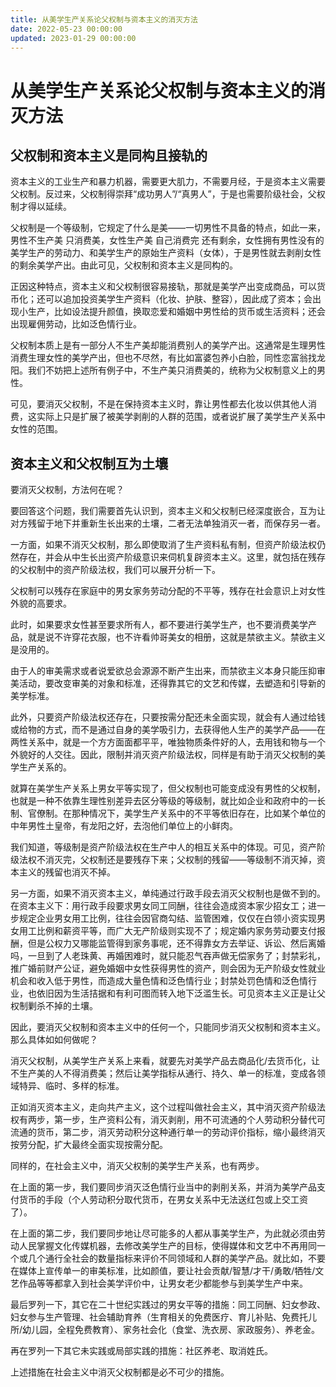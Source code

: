 ```yaml
---
title: 从美学生产关系论父权制与资本主义的消灭方法
date: 2022-05-23 00:00:00
updated: 2023-01-29 00:00:00
---
```


# 从美学生产关系论父权制与资本主义的消灭方法

## 父权制和资本主义是同构且接轨的

资本主义的工业生产和暴力机器，需要更大肌力，不需要月经，于是资本主义需要父权制。反过来，父权制得崇拜“成功男人”/“真男人”，于是也需要阶级社会，父权制才得以延续。

父权制是一个等级制，它规定了什么是美——一切男性不具备的特点，如此一来，男性不生产美 只消费美，女性生产美 自己消费完 还有剩余，女性拥有男性没有的美学生产的劳动力、和美学生产的原始生产资料（女体），于是男性就去剥削女性的剩余美学产出。由此可见，父权制和资本主义是同构的。

正因这种特点，资本主义和父权制很容易接轨，那就是美学产出变成商品，可以货币化；还可以追加投资美学生产资料（化妆、护肤、整容），因此成了资本；会出现小生产，比如设法提升颜值，换取恋爱和婚姻中男性给的货币或生活资料；还会出现雇佣劳动，比如泛色情行业。

父权制本质上是有一部分人不生产美却能消费别人的美学产出。这通常是生理男性消费生理女性的美学产出，但也不尽然，有比如富婆包养小白脸，同性恋富翁找龙阳。我们不妨把上述所有例子中，不生产美只消费美的，统称为父权制意义上的男性。

可见，要消灭父权制，不是在保持资本主义时，靠让男性都去化妆以供其他人消费，这实际上只是扩展了被美学剥削的人群的范围，或者说扩展了美学生产关系中女性的范围。

## 资本主义和父权制互为土壤

要消灭父权制，方法何在呢？

要回答这个问题，我们需要首先认识到，资本主义和父权制已经深度嵌合，互为让对方残留于地下并重新生长出来的土壤，二者无法单独消灭一者，而保存另一者。

一方面，如果不消灭父权制，那么即使取消了生产资料私有制，但资产阶级法权仍然存在，并会从中生长出资产阶级意识来伺机复辟资本主义。这里，就包括在残存的父权制中的资产阶级法权，我们可以展开分析一下。

父权制可以残存在家庭中的男女家务劳动分配的不平等，残存在社会意识上对女性外貌的高要求。

此时，如果要求女性甚至要求所有人，都不要进行美学生产，也不要消费美学产品，就是说不许穿花衣服，也不许看帅哥美女的相册，这就是禁欲主义。禁欲主义是没用的。

由于人的审美需求或者说爱欲总会源源不断产生出来，而禁欲主义本身只能压抑审美活动，要改变审美的对象和标准，还得靠其它的文艺和传媒，去塑造和引导新的美学标准。

此外，只要资产阶级法权还存在，只要按需分配还未全面实现，就会有人通过给钱或给物的方式，而不是通过自身的美学吸引力，去获得他人生产的美学产品——在两性关系中，就是一个方方面面都平平，唯独物质条件好的人，去用钱和物与一个外貌好的人交往。因此，限制并消灭资产阶级法权，同样是有助于消灭父权制的美学生产关系的。

就算在美学生产关系上男女平等实现了，但父权制也可能变成没有男性的父权制，也就是一种不依靠生理性别差异去区分等级的等级制，就比如企业和政府中的一长制、官僚制。在那种情况下，美学生产关系中的不平等依旧存在，比如某个单位的中年男性土皇帝，有龙阳之好，去泡他们单位上的小鲜肉。

我们知道，等级制是资产阶级法权在生产中人的相互关系中的体现。可见，资产阶级法权不消灭完，父权制还是要残存下来；父权制的残留——等级制不消灭掉，资本主义的残留也消灭不掉。

另一方面，如果不消灭资本主义，单纯通过行政手段去消灭父权制也是做不到的。在资本主义下：用行政手段要求男女同工同酬，往往会造成资本家少招女工；进一步规定企业男女用工比例，往往会因官商勾结、监管困难，仅仅在白领小资实现男女用工比例和薪资平等，而广大无产阶级则实现不了；规定婚内家务劳动要支付报酬，但是公权力又哪能监管得到家务事呢，还不得靠女方去举证、诉讼、然后离婚吗，一旦到了人老珠黄、再婚困难时，就只能忍气吞声做无偿家务了；封禁彩礼，推广婚前财产公证，避免婚姻中女性获得男性的资产，则会因为无产阶级女性就业机会和收入低于男性，而造成大量色情和泛色情行业；封禁处罚色情和泛色情行业，也依旧因为生活拮据和有利可图而转入地下泛滥生长。可见资本主义正是让父权制剿杀不掉的土壤。

因此，要消灭父权制和资本主义中的任何一个，只能同步消灭父权制和资本主义。那么具体如如何做呢？

消灭父权制，从美学生产关系上来看，就要先对美学产品去商品化/去货币化，让不生产美的人不得消费美；然后让美学指标从通行、持久、单一的标准，变成各领域特异、临时、多样的标准。

正如消灭资本主义，走向共产主义，这个过程叫做社会主义，其中消灭资产阶级法权有两步，第一步，生产资料公有，消灭剥削，用不可流通的个人劳动积分替代可流通的货币，第二步，消灭劳动积分这种通行单一的劳动评价指标，缩小最终消灭按劳分配，扩大最终全面实现按需分配。

同样的，在社会主义中，消灭父权制的美学生产关系，也有两步。

在上面的第一步，我们要同步消灭泛色情行业当中的剥削关系，并消为美学产品支付货币的手段（个人劳动积分取代货币，在男女关系中无法送红包或上交工资了）。

在上面的第二步，我们要同步地让尽可能多的人都从事美学生产，为此就必须由劳动人民掌握文化传媒机器，去修改美学生产的目标，使得媒体和文艺中不再用同一个或几个通行全社会的数量指标来评价不同领域和人群的美学产品。就比如，不要在媒体上宣传单一的审美标准，比如颜值，要让社会贡献/智慧/才干/勇敢/牺牲/文艺作品等等都拿入到社会美学评价中，让男女老少都能参与到美学生产中来。

最后罗列一下，其它在二十世纪实践过的男女平等的措施：同工同酬、妇女参政、妇女参与生产管理、社会辅助育养（生育相关的免费医疗、育儿补贴、免费托儿所/幼儿园，全程免费教育）、家务社会化（食堂、洗衣房、家政服务）、养老金。

再在罗列一下其它未实践或局部实践的措施：社区养老、取消姓氏。

上述措施在社会主义中消灭父权制都是必不可少的措施。

